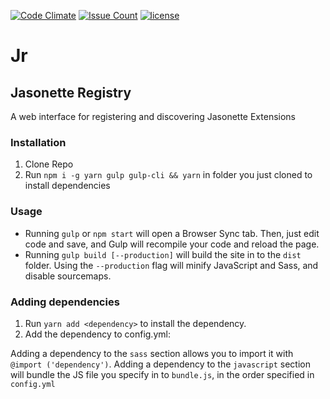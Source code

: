 [![Code Climate](https://codeclimate.com/github/Jasonette/Jr/badges/gpa.svg)](https://codeclimate.com/github/Jasonette/Jr)
[![Issue Count](https://codeclimate.com/github/Jasonette/Jr/badges/issue_count.svg)](https://codeclimate.com/github/Jasonette/Jr)
[![license](https://img.shields.io/badge/license-MIT-blue.svg)](https://raw.githubusercontent.com/Jasonette/Jr/master/LICENSE)
# Jr
## Jasonette Registry

A web interface for registering and discovering Jasonette Extensions

### Installation

1. Clone Repo
2. Run `npm i -g yarn gulp gulp-cli && yarn` in folder you just cloned to install dependencies

### Usage

- Running `gulp` or `npm start` will open a Browser Sync tab. Then, just edit code and save, and Gulp will recompile your code and reload the page.
- Running `gulp build [--production]` will build the site in to the `dist` folder. Using the `--production` flag will minify JavaScript and Sass, and disable sourcemaps.

### Adding dependencies

1. Run `yarn add <dependency>` to install the dependency.
2. Add the dependency to config.yml:

Adding a dependency to the `sass` section allows you to import it with `@import ('dependency')`.
Adding a dependency to the `javascript` section will bundle the JS file you specify in to `bundle.js`, in the order specified in `config.yml`
